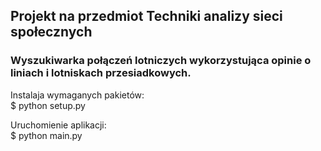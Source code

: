 ## Projekt na przedmiot Techniki analizy sieci społecznych
### Wyszukiwarka połączeń lotniczych wykorzystująca opinie o liniach i lotniskach przesiadkowych.  
  
Instalaja wymaganych pakietów:  
$ python setup.py

Uruchomienie aplikacji:  
$ python main.py
